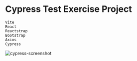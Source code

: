 # Cypress Test Exercise Project

    Vite
    React
    Reactstrap
    Bootstrap
    Axios
    Cypress
    
![cypress-screenshot](https://github.com/user-attachments/assets/edbe6a7c-38c9-47e8-9196-239b3231df8e)
